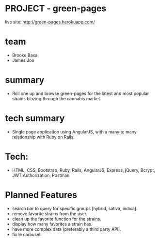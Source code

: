 # PROJECT - green-pages

live site: http://green-pages.herokuapp.com/

# team

- Brooke Baxa
- James Joo

# summary

- Roll one up and browse green-pages for the latest and most popular strains blazing through the cannabis market.

# tech summary

- Single page application using AngularJS, with a many to many relationship with Ruby on Rails.

# Tech:
- HTML, CSS, Bootstrap, Ruby, Rails, AngularJS, Express, jQuery, Bcrypt, JWT Authorization, Postman


# Planned Features
  - search bar to query for specific groups [hybrid, sativa, indica].
  - remove favorite strains from the user.
  - clean up the favorite function for the strains.
  - display how many favorites a strain has.
  - have more complex data (preferably a third party API).
  - fix le carousel.
